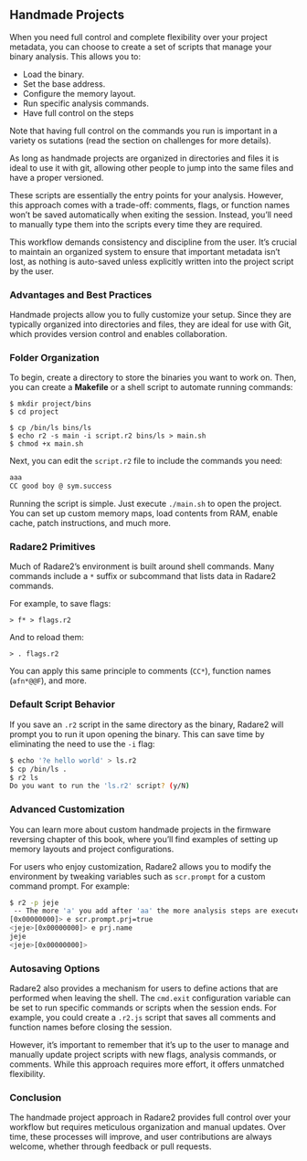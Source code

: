 ## Handmade Projects

When you need full control and complete flexibility over your project metadata, you can choose to create a set of scripts that manage your binary analysis. This allows you to:

* Load the binary.
* Set the base address.
* Configure the memory layout.
* Run specific analysis commands.
* Have full control on the steps

Note that having full control on the commands you run is important in a variety os sutations (read the section on challenges for more details).

As long as handmade projects are organized in directories and files it is ideal to use it with git, allowing other people to jump into the same files and have a proper versioned.

These scripts are essentially the entry points for your analysis. However, this approach comes with a trade-off: comments, flags, or function names won’t be saved automatically when exiting the session. Instead, you’ll need to manually type them into the scripts every time they are required.

This workflow demands consistency and discipline from the user. It’s crucial to maintain an organized system to ensure that important metadata isn’t lost, as nothing is auto-saved unless explicitly written into the project script by the user.

### Advantages and Best Practices

Handmade projects allow you to fully customize your setup. Since they are typically organized into directories and files, they are ideal for use with Git, which provides version control and enables collaboration.

### Folder Organization

To begin, create a directory to store the binaries you want to work on. Then, you can create a **Makefile** or a shell script to automate running commands:

```console
$ mkdir project/bins
$ cd project

$ cp /bin/ls bins/ls
$ echo r2 -s main -i script.r2 bins/ls > main.sh
$ chmod +x main.sh
```

Next, you can edit the `script.r2` file to include the commands you need:

```bash
aaa
CC good boy @ sym.success
```

Running the script is simple. Just execute `./main.sh` to open the project. You can set up custom memory maps, load contents from RAM, enable cache, patch instructions, and much more.

### Radare2 Primitives

Much of Radare2’s environment is built around shell commands. Many commands include a `*` suffix or subcommand that lists data in Radare2 commands.

For example, to save flags:

```console
> f* > flags.r2
```

And to reload them:

```console
> . flags.r2
```

You can apply this same principle to comments (`CC*`), function names (`afn*@@F`), and more.

### Default Script Behavior

If you save an `.r2` script in the same directory as the binary, Radare2 will prompt you to run it upon opening the binary. This can save time by eliminating the need to use the `-i` flag:

```bash
$ echo '?e hello world' > ls.r2
$ cp /bin/ls .
$ r2 ls
Do you want to run the 'ls.r2' script? (y/N)
```

### Advanced Customization

You can learn more about custom handmade projects in the firmware reversing chapter of this book, where you’ll find examples of setting up memory layouts and project configurations.

For users who enjoy customization, Radare2 allows you to modify the environment by tweaking variables such as `scr.prompt` for a custom command prompt. For example:

```bash
$ r2 -p jeje
 -- The more 'a' you add after 'aa' the more analysis steps are executed.
[0x00000000]> e scr.prompt.prj=true
<jeje>[0x00000000]> e prj.name
jeje
<jeje>[0x00000000]>
```

### Autosaving Options

Radare2 also provides a mechanism for users to define actions that are performed when leaving the shell. The `cmd.exit` configuration variable can be set to run specific commands or scripts when the session ends. For example, you could create a `.r2.js` script that saves all comments and function names before closing the session.

However, it’s important to remember that it’s up to the user to manage and manually update project scripts with new flags, analysis commands, or comments. While this approach requires more effort, it offers unmatched flexibility.

### Conclusion

The handmade project approach in Radare2 provides full control over your workflow but requires meticulous organization and manual updates. Over time, these processes will improve, and user contributions are always welcome, whether through feedback or pull requests.
